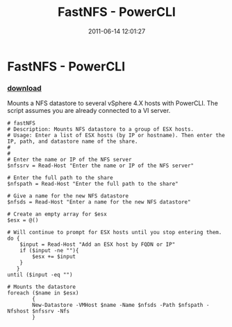 ﻿---
pid:            2735
poster:         eprich
title:          FastNFS - PowerCLI
date:           2011-06-14 12:01:27
format:         posh
parent:         0
parent:         0

---

# FastNFS - PowerCLI

### [download](2735.ps1)

Mounts a NFS datastore to several vSphere 4.X hosts with PowerCLI. The script assumes you are already connected to a VI server.

```posh
# fastNFS
# Description: Mounts NFS datastore to a group of ESX hosts.
# Usage: Enter a list of ESX hosts (by IP or hostname). Then enter the IP, path, and datastore name of the share.
#
#
# Enter the name or IP of the NFS server
$nfssrv = Read-Host "Enter the name or IP of the NFS server"
 
# Enter the full path to the share
$nfspath = Read-Host "Enter the full path to the share"
 
# Give a name for the new NFS datastore
$nfsds = Read-Host "Enter a name for the new NFS datastore"
 
# Create an empty array for $esx
$esx = @()
 
# Will continue to prompt for ESX hosts until you stop entering them.
do {
    $input = Read-Host "Add an ESX host by FQDN or IP"
    if ($input -ne ""){
        $esx += $input
    }
   }
until ($input -eq "")
 
# Mounts the datastore
foreach ($name in $esx)
        {
        New-Datastore -VMHost $name -Name $nfsds -Path $nfspath -Nfshost $nfssrv -Nfs
        }
```
